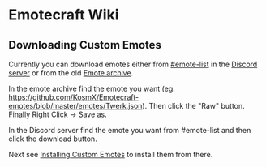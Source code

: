 # Emotecraft Wiki

## Downloading Custom Emotes

Currently you can download emotes either from [#emote-list](https://discord.com/invite/CNnyrqvD2H) in the [Discord server](https://discord.com/invite/38e348fxVS) or from the old [Emote archive](https://github.com/KosmX/Emotecraft-emotes).

In the emote archive find the emote you want (eg. <https://github.com/KosmX/Emotecraft-emotes/blob/master/emotes/Twerk.json>). Then click the "Raw" button. Finally Right Click -> Save as.

In the Discord server find the emote you want from #emote-list and then click the download button.

Next see [Installing Custom Emotes](./install-emotes) to install them from there.
